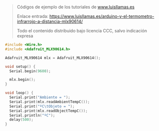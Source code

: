 > Códigos de ejemplo de los tutoriales de www.luisllamas.es
>
> Enlace entrada: https://www.luisllamas.es/arduino-y-el-termometro-infrarrojo-a-distancia-mlx90614/
>
> Todo el contenido distribuido bajo licencia CCC, salvo indicación expresa

```cpp
#include <Wire.h>
#include <Adafruit_MLX90614.h>

Adafruit_MLX90614 mlx = Adafruit_MLX90614();

void setup() {
  Serial.begin(9600);

  mlx.begin();  
}

void loop() {
  Serial.print("Ambiente = ");
  Serial.print(mlx.readAmbientTempC()); 
  Serial.print("ºC\tObjeto = "); 
  Serial.print(mlx.readObjectTempC()); 
  Serial.println("ºC");
  delay(500);
}
```